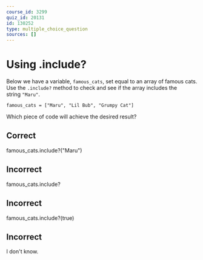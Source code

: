 ```yaml
---
course_id: 3299
quiz_id: 20131
id: 130252
type: multiple_choice_question
sources: []
---
```


# Using .include?

Below we have a variable,&nbsp;`famous_cats`, set equal to an array of famous
cats. Use the&nbsp;`.include?`&nbsp;method to check and see if the array
includes the string&nbsp;`"Maru"`.

```
famous_cats = ["Maru", "Lil Bub", "Grumpy Cat"]
```

Which piece of code will achieve the desired result?

## Correct

famous\_cats.include?("Maru")

## Incorrect

famous\_cats.include?

## Incorrect

famous\_cats.include?(true)

## Incorrect

I don't know.
